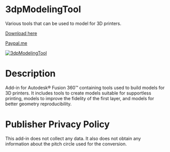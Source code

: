 # 3dpModelingTool
Various tools that can be used to model for 3D printers.

[Download here](https://apps.autodesk.com/FUSION/ja/Detail/Index?id=6873153985313288587&appLang=en&os=Win64)

[Paypal.me](https://www.paypal.com/paypalme/geekgear)

[![3dpModelingTool](https://user-images.githubusercontent.com/1283295/218302348-27c2137d-5e71-47f9-84a4-77d2587041e4.png)](https://www.youtube.com/watch?v=_GcUwlgLT3g)

# Description
Add-in for Autodesk® Fusion 360™ containing tools used to build models for 3D printers.
It includes tools to create models suitable for supportless printing, models to improve the fidelity of the first layer, and models for better geometry reproducibility.

# Publisher Privacy Policy
This add-in does not collect any data. It also does not obtain any information about the pitch circle used for the conversion.
